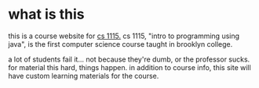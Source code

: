 # what is this

this is a course website for [cs 1115.](https://websql.brooklyn.cuny.edu/courses/ShowCourse.do?redirect=/acad/course_info.jsp&dsc=CISC.&crs_num=1115&div=U) cs 1115, "intro to programming using java", is the first computer science course taught in brooklyn college. 

a lot of students fail it... not because they're dumb, or the professor sucks. for material this hard, things happen. in addition to course info, this site will have custom learning materials for the course.